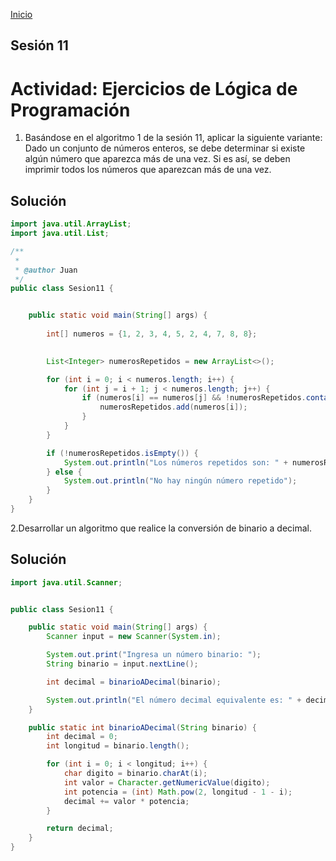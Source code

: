 <!-- No borrar o modificar -->
[Inicio](./index.md)

## Sesión 11 


<!-- Su documentación aquí -->
# Actividad: Ejercicios de Lógica de Programación

1. Basándose en el algoritmo 1 de la sesión 11, aplicar la siguiente variante: Dado un conjunto de números enteros, se debe determinar si existe algún número que aparezca más de una vez. Si es así, se deben imprimir todos los números que aparezcan más de una vez.

## Solución

```java
import java.util.ArrayList;
import java.util.List;

/**
 *
 * @author Juan
 */
public class Sesion11 {


    public static void main(String[] args) {
       
        int[] numeros = {1, 2, 3, 4, 5, 2, 4, 7, 8, 8};

  
        List<Integer> numerosRepetidos = new ArrayList<>();

        for (int i = 0; i < numeros.length; i++) {
            for (int j = i + 1; j < numeros.length; j++) {
                if (numeros[i] == numeros[j] && !numerosRepetidos.contains(numeros[i])) {
                    numerosRepetidos.add(numeros[i]);
                }
            }
        }

        if (!numerosRepetidos.isEmpty()) {
            System.out.println("Los números repetidos son: " + numerosRepetidos);
        } else {
            System.out.println("No hay ningún número repetido");
        }
    }
}
```



2.Desarrollar un algoritmo que realice la conversión de binario a decimal.

## Solución

```java
import java.util.Scanner;


public class Sesion11 {

    public static void main(String[] args) {
        Scanner input = new Scanner(System.in);

        System.out.print("Ingresa un número binario: ");
        String binario = input.nextLine();

        int decimal = binarioADecimal(binario);

        System.out.println("El número decimal equivalente es: " + decimal);
    }

    public static int binarioADecimal(String binario) {
        int decimal = 0;
        int longitud = binario.length();

        for (int i = 0; i < longitud; i++) {
            char digito = binario.charAt(i);
            int valor = Character.getNumericValue(digito);
            int potencia = (int) Math.pow(2, longitud - 1 - i);
            decimal += valor * potencia;
        }

        return decimal;
    }
}
```





